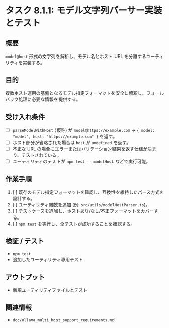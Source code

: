 # タスク 8.1.1: モデル文字列パーサー実装とテスト

## 概要
`model@host` 形式の文字列を解析し、モデル名とホスト URL を分離するユーティリティを実装する。

## 目的
複数ホスト運用の基盤となるモデル指定フォーマットを安全に解釈し、フォールバック処理に必要な情報を提供する。

## 受け入れ条件
- [ ] `parseModelWithHost` (仮称) が `model@https://example.com` → `{ model: "model", host: "https://example.com" }` を返す。
- [ ] ホスト部分が省略された場合は `host` が `undefined` を返す。
- [ ] 不正な URL の場合にエラーまたはバリデーション結果を返す仕様が決まり、テストされている。
- [ ] ユーティリティのテストが `npm test -- modelHost` などで実行可能。

## 作業手順
1. [ ] 既存のモデル指定フォーマットを確認し、互換性を維持したパース方式を設計する。
2. [ ] ユーティリティ関数を追加 (例: `src/utils/modelHostParser.ts`)。
3. [ ] テストケースを追加し、ホストあり/なし/不正フォーマットをカバーする。
4. [ ] `npm test` を実行し、全テストが成功することを確認する。

## 検証 / テスト
- `npm test`
- 追加したユーティリティ専用テスト

## アウトプット
- 新規ユーティリティファイルとテスト

## 関連情報
- `doc/ollama_multi_host_support_requirements.md`
